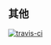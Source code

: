 ## 其他

[![travis-ci](https://travis-ci.org/welefen/ThinkJS.svg?branch=master)](https://travis-ci.org/welefen/ThinkJS)
